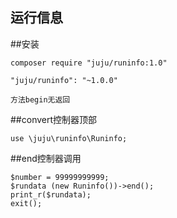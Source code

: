 ## 运行信息

##安装

```
composer require "juju/runinfo:1.0"

"juju/runinfo": "~1.0.0"
```

```
方法begin无返回
```

##convert控制器顶部
```
use \juju\runinfo\Runinfo;
```

##end控制器调用
```
$number = 99999999999;
$rundata (new Runinfo())->end();
print_r($rundata);
exit();
```
